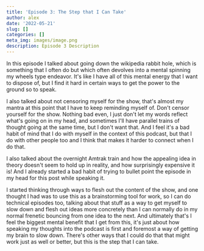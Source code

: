 ```yaml
---
title: 'Episode 3: The Step that I Can Take'
author: alex
date: '2022-05-21'
slug: []
categories: []
meta_img: images/image.png
description: Episode 3 Description
---
```


In this episode I talked about going down the wikipedia rabbit hole, which is something that I often do but which often devolves into a mental spinning my wheels type endeavor. It's like I have all of this mental energy that I want to dispose of, but I find it hard in certain ways to get the power to the ground so to speak. 

I also talked about not censoring myself for the show, that's almost my mantra at this point that I have to keep reminding myself of. Don't censor yourself for the show. Nothing bad even, I just don't let my words reflect what's going on in my head, and sometimes I'll have parallel trains of thought going at the same time, but I don't want that. And I feel it's a bad habit of mind that I do with myself in the context of this podcast, but that I do with other people too and I think that makes it harder to connect when I do that.

I also talked about the overnight Amtrak train and how the appealing idea in theory doesn't seem to hold up in reality, and how surprisingly expensive it is! And I already started a bad habit of trying to bullet point the episode in my head for this post while speaking it.

I started thinking through ways to flesh out the content of the show, and one thought I had was to use this as a brainstorming tool for work, so I can do technical episodes too, talking about that stuff as a way to get myself to slow down and flesh out ideas more concretely than I can normally do in my normal frenetic bouncing from one idea to the next. And ultimately that's I feel the biggest mental benefit that I get from this, it's just about how speaking my thoughts into the podcast is first and foremost a way of getting my brain to slow down. There's other ways that I could do that that might work just as well or better, but this is the step that I can take.

